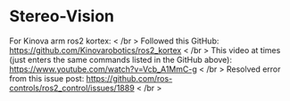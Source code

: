 # Stereo-Vision

For Kinova arm ros2 kortex: < /br >
Followed this GitHub: https://github.com/Kinovarobotics/ros2_kortex < /br >
This video at times (just enters the same commands listed in the GitHub above): https://www.youtube.com/watch?v=Vcb_A1MmC-g < /br >
Resolved error from this issue post: https://github.com/ros-controls/ros2_control/issues/1889 < /br >

